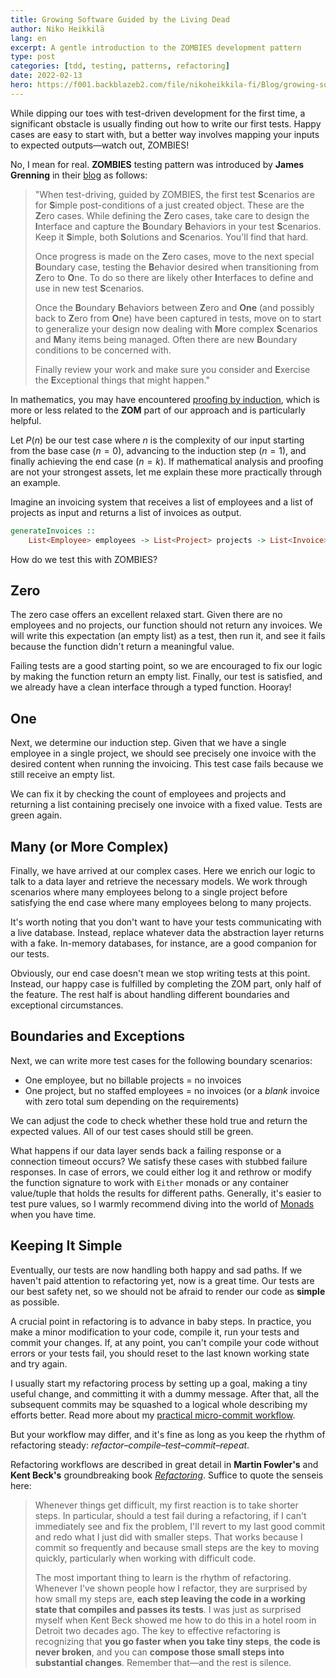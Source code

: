 ```yaml
---
title: Growing Software Guided by the Living Dead
author: Niko Heikkilä
lang: en
excerpt: A gentle introduction to the ZOMBIES development pattern
type: post
categories: [tdd, testing, patterns, refactoring]
date: 2022-02-13
hero: https://f001.backblazeb2.com/file/nikoheikkila-fi/Blog/growing-software-guided-by-the-living-dead.jpg
---
```


While dipping our toes with test-driven development for the first time, a significant obstacle is usually finding out how to write our first tests. Happy cases are easy to start with, but a better way involves mapping your inputs to expected outputs—watch out, ZOMBIES!

No, I mean for real. **ZOMBIES** testing pattern was introduced by **James Grenning** in their [blog][grenning] as follows:

> "When test-driving, guided by ZOMBIES, the first test **S**cenarios are for **S**imple post-conditions of a just created object. These are the **Z**ero cases. While defining the **Z**ero cases, take care to design the **I**nterface and capture the **B**oundary **B**ehaviors in your test **S**cenarios. Keep it **S**imple, both **S**olutions and **S**cenarios. You'll find that hard.
>
> Once progress is made on the **Z**ero cases, move to the next special **B**oundary case, testing the **B**ehavior desired when transitioning from **Z**ero to **O**ne. To do so there are likely other **I**nterfaces to define and use in new test **S**cenarios.
>
> Once the **B**oundary **B**ehaviors between **Z**ero and **One** (and possibly back to **Z**ero from **O**ne) have been captured in tests, move on to start to generalize your design now dealing with **M**ore complex **S**cenarios and **M**any items being managed. Often there are new **B**oundary conditions to be concerned with.
>
> Finally review your work and make sure you consider and **E**xercise the **E**xceptional things that might happen."

In mathematics, you may have encountered [proofing by induction][induction], which is more or less related to the **ZOM** part of our approach and is particularly helpful.

Let $P(n)$ be our test case where $n$ is the complexity of our input starting from the base case ($n = 0$), advancing to the induction step ($n = 1$), and finally achieving the end case ($n = k$). If mathematical analysis and proofing are not your strongest assets, let me explain these more practically through an example.

Imagine an invoicing system that receives a list of employees and a list of projects as input and returns a list of invoices as output.

```haskell
generateInvoices ::
    List<Employee> employees -> List<Project> projects -> List<Invoice>
```

How do we test this with ZOMBIES?

## Zero

The zero case offers an excellent relaxed start. Given there are no employees and no projects, our function should not return any invoices. We will write this expectation (an empty list) as a test, then run it, and see it fails because the function didn't return a meaningful value.

Failing tests are a good starting point, so we are encouraged to fix our logic by making the function return an empty list. Finally, our test is satisfied, and we already have a clean interface through a typed function. Hooray!

## One

Next, we determine our induction step. Given that we have a single employee in a single project, we should see precisely one invoice with the desired content when running the invoicing. This test case fails because we still receive an empty list.

We can fix it by checking the count of employees and projects and returning a list containing precisely one invoice with a fixed value. Tests are green again.

## Many (or More Complex)

Finally, we have arrived at our complex cases. Here we enrich our logic to talk to a data layer and retrieve the necessary models. We work through scenarios where many employees belong to a single project before satisfying the end case where many employees belong to many projects.

It's worth noting that you don't want to have your tests communicating with a live database. Instead, replace whatever data the abstraction layer returns with a fake. In-memory databases, for instance, are a good companion for our tests.

Obviously, our end case doesn't mean we stop writing tests at this point. Instead, our happy case is fulfilled by completing the ZOM part, only half of the feature. The rest half is about handling different boundaries and exceptional circumstances.

## Boundaries and Exceptions

Next, we can write more test cases for the following boundary scenarios:

-   One employee, but no billable projects = no invoices
-   One project, but no staffed employees = no invoices (or a _blank_ invoice with zero total sum depending on the requirements)

We can adjust the code to check whether these hold true and return the expected values. All of our test cases should still be green.

What happens if our data layer sends back a failing response or a connection timeout occurs? We satisfy these cases with stubbed failure responses. In case of errors, we could either log it and rethrow or modify the function signature to work with `Either` monads or any container value/tuple that holds the results for different paths. Generally, it's easier to test pure values, so I warmly recommend diving into the world of [Monads][monads] when you have time.

## Keeping It Simple

Eventually, our tests are now handling both happy and sad paths. If we haven't paid attention to refactoring yet, now is a great time. Our tests are our best safety net, so we should not be afraid to render our code as **simple** as possible.

A crucial point in refactoring is to advance in baby steps. In practice, you make a minor modification to your code, compile it, run your tests and commit your changes. If, at any point, you can't compile your code without errors or your tests fail, you should reset to the last known working state and try again.

I usually start my refactoring process by setting up a goal, making a tiny useful change, and committing it with a dummy message. After that, all the subsequent commits may be squashed to a logical whole describing my efforts better. Read more about my [practical micro-commit workflow][microcommits].

But your workflow may differ, and it's fine as long as you keep the rhythm of refactoring steady: _refactor–compile–test–commit–repeat_.

Refactoring workflows are described in great detail in **Martin Fowler's** and **Kent Beck's** groundbreaking book [_Refactoring_][refactoring]. Suffice to quote the senseis here:

> Whenever things get difficult, my first reaction is to take shorter steps. In particular, should a test fail during a refactoring, if I can't immediately see and fix the problem, I'll revert to my last good commit and redo what I just did with smaller steps. That works because I commit so frequently and because small steps are the key to moving quickly, particularly when working with difficult code.
>
> The most important thing to learn is the rhythm of refactoring. Whenever I've shown people how I refactor, they are surprised by how small my steps are, **each step leaving the code in a working state that compiles and passes its tests**. I was just as surprised myself when Kent Beck showed me how to do this in a hotel room in Detroit two decades ago. The key to effective refactoring is recognizing that **you go faster when you take tiny steps**, **the code is never broken**, and you can **compose those small steps into substantial changes**. Remember that—and the rest is silence.

[grenning]: https://blog.wingman-sw.com/tdd-guided-by-zombies
[induction]: https://en.wikipedia.org/wiki/Mathematical_induction
[monads]: https://www.toptal.com/javascript/option-maybe-either-future-monads-js
[refactoring]: https://www.informit.com/store/refactoring-improving-the-design-of-existing-code-9780134757599
[microcommits]: /blog/a-practical-guide-to-micro-commits/
